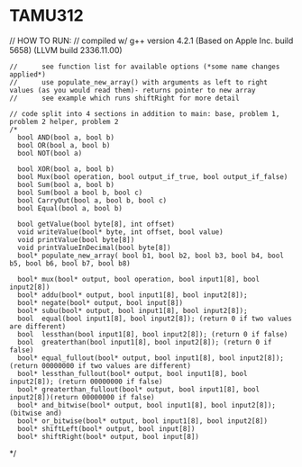 TAMU312
=======
// HOW TO RUN:
    // compiled w/ g++ version 4.2.1 (Based on Apple Inc. build 5658) (LLVM build 2336.11.00)

    //      see function list for available options (*some name changes applied*)
    //      use populate_new_array() with arguments as left to right values (as you would read them)- returns pointer to new array
    //      see example which runs shiftRight for more detail
    
    // code split into 4 sections in addition to main: base, problem 1, problem 2 helper, problem 2
    /*
      bool AND(bool a, bool b)
      bool OR(bool a, bool b)
      bool NOT(bool a)
     
      bool XOR(bool a, bool b)
      bool Mux(bool operation, bool output_if_true, bool output_if_false)
      bool Sum(bool a, bool b)
      bool Sum(bool a bool b, bool c)
      bool CarryOut(bool a, bool b, bool c)
      bool Equal(bool a, bool b)
     
      bool getValue(bool byte[8], int offset)
      void writeValue(bool* byte, int offset, bool value)
      void printValue(bool byte[8])
      void printValueInDecimal(bool byte[8])
      bool* populate_new_array( bool b1, bool b2, bool b3, bool b4, bool b5, bool b6, bool b7, bool b8)
     
      bool* mux(bool* output, bool operation, bool input1[8], bool input2[8])
      bool* addu(bool* output, bool input1[8], bool input2[8]);
      bool* negate(bool* output, bool input[8])
      bool* subu(bool* output, bool input1[8], bool input2[8]);
      bool  equal(bool input1[8], bool input2[8]); (return 0 if two values are different)
      bool  lessthan(bool input1[8], bool input2[8]); (return 0 if false)
      bool  greaterthan(bool input1[8], bool input2[8]); (return 0 if false)
      bool* equal_fullout(bool* output, bool input1[8], bool input2[8]); (return 00000000 if two values are different)
      bool* lessthan_fullout(bool* output, bool input1[8], bool input2[8]); (return 00000000 if false)
      bool* greaterthan_fullout(bool* output, bool input1[8], bool input2[8])(return 00000000 if false)
      bool* and_bitwise(bool* output, bool input1[8], bool input2[8]); (bitwise and)
      bool* or_bitwise(bool* output, bool input1[8], bool input2[8])
      bool* shiftLeft(bool* output, bool input[8])
      bool* shiftRight(bool* output, bool input[8])
   */

